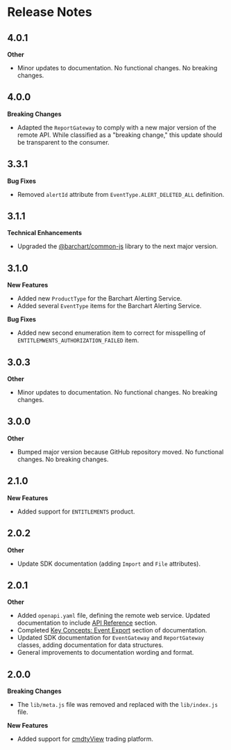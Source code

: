 # Release Notes

## 4.0.1
**Other**

* Minor updates to documentation. No functional changes. No breaking changes.

## 4.0.0
**Breaking Changes**

* Adapted the `ReportGateway` to comply with a new major version of the remote API. While classified as a "breaking change," this update should be transparent to the consumer.

## 3.3.1
**Bug Fixes**

* Removed `alertId` attribute from `EventType.ALERT_DELETED_ALL` definition.

## 3.1.1
**Technical Enhancements**

* Upgraded the [@barchart/common-js](https://github.com/barchart/common-js) library to the next major version.

## 3.1.0
**New Features**

* Added new `ProductType` for the Barchart Alerting Service.
* Added several `EventType` items for the Barchart Alerting Service.

**Bug Fixes**

* Added new second enumeration item to correct for misspelling of `ENTITLEMWENTS_AUTHORIZATION_FAILED` item.

## 3.0.3
**Other**

* Minor updates to documentation. No functional changes. No breaking changes.

## 3.0.0
**Other**

* Bumped major version because GitHub repository moved. No functional changes. No breaking changes.


## 2.1.0
**New Features**

* Added support for `ENTITLEMENTS` product.

## 2.0.2
**Other**

* Update SDK documentation (adding `Import` and `File` attributes).

## 2.0.1
**Other**

* Added ```openapi.yaml``` file, defining the remote web service. Updated documentation to include [API Reference](https://docs.barchart.com/events-client-js/#/content/api_reference) section.
* Completed [Key Concepts: Event Export](https://docs.barchart.com/events-client-js/#/content/concepts/event_export) section of documentation.
* Updated SDK documentation for ```EventGateway``` and ```ReportGateway``` classes, adding documentation for data structures.
* General improvements to documentation wording and format.


## 2.0.0
**Breaking Changes**

* The ```lib/meta.js``` file was removed and replaced with the ```lib/index.js``` file.

**New Features**

* Added support for [cmdtyView](https://www.barchart.com/cmdty/trading/cmdtyview) trading platform.
